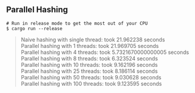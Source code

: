 ## Parallel Hashing

```shell
# Run in release mode to get the most out of your CPU
$ cargo run --release
```

> Naive hashing with single thread: took 21.962238 seconds  
> Parallel hashing with 1 threads: took 21.969705 seconds  
> Parallel hashing with 4 threads: took 5.7321670000000005 seconds  
> Parallel hashing with 8 threads: took 6.323524 seconds  
> Parallel hashing with 10 threads: took 9.162196 seconds  
> Parallel hashing with 25 threads: took 8.186114 seconds  
> Parallel hashing with 50 threads: took 9.030628 seconds  
> Parallel hashing with 100 threads: took 9.123595 seconds  
